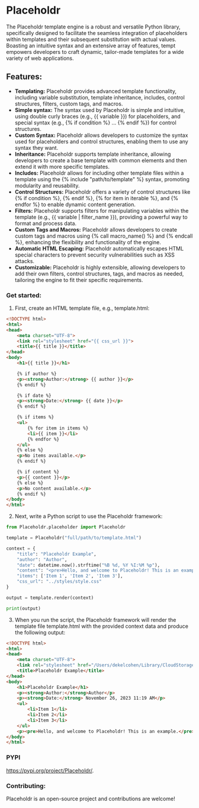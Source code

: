# Placeholdr
The Placeholdr template engine is a robust and versatile Python library, specifically designed to facilitate the seamless integration of placeholders within templates and their subsequent substitution with actual values. Boasting an intuitive syntax and an extensive array of features, tempt empowers developers to craft dynamic, tailor-made templates for a wide variety of web applications.

## Features:
* **Templating:** Placeholdr provides advanced template functionality, including variable substitution, template inheritance, includes, control structures, filters, custom tags, and macros.
* **Simple syntax:** The syntax used by Placeholdr is simple and intuitive, using double curly braces (e.g., {{ variable }}) for placeholders, and special syntax (e.g., {% if condition %} ... {% endif %}) for control structures.
* **Custom Syntax:** Placeholdr allows developers to customize the syntax used for placeholders and control structures, enabling them to use any syntax they want.
* **Inheritance:** Placeholdr supports template inheritance, allowing developers to create a base template with common elements and then extend it with more specific templates.
* **Includes:** Placeholdr allows for including other template files within a template using the {% include "path/to/template" %} syntax, promoting modularity and reusability.
* **Control Structures:** Placeholdr offers a variety of control structures like {% if condition %}, {% endif %}, {% for item in iterable %}, and {% endfor %} to enable dynamic content generation.
* **Filters:** Placeholdr supports filters for manipulating variables within the template (e.g., {{ variable | filter_name }}), providing a powerful way to format and process data.
* **Custom Tags and Macros:** Placeholdr allows developers to create custom tags and macros using {% call macro_name() %} and {% endcall %}, enhancing the flexibility and functionality of the engine.
* **Automatic HTML Escaping:** Placeholdr automatically escapes HTML special characters to prevent security vulnerabilities such as XSS attacks.
* **Customizable:** Placeholdr is highly extensible, allowing developers to add their own filters, control structures, tags, and macros as needed, tailoring the engine to fit their specific requirements.

### Get started:

1. First, create an HTML template file, e.g., template.html:

``` html
<!DOCTYPE html>
<html>
<head>
    <meta charset="UTF-8">
    <link rel="stylesheet" href="{{ css_url }}">
    <title>{{ title }}</title>
</head>
<body>
    <h1>{{ title }}</h1>

    {% if author %}
    <p><strong>Author:</strong> {{ author }}</p>
    {% endif %}

    {% if date %}
    <p><strong>Date:</strong> {{ date }}</p>
    {% endif %}

    {% if items %}
    <ul>
        {% for item in items %}
        <li>{{ item }}</li>
        {% endfor %}
    </ul>
    {% else %}
    <p>No items available.</p>
    {% endif %}

    {% if content %}
    <p>{{ content }}</p>
    {% else %}
    <p>No content available.</p>
    {% endif %}
</body>
</html>

```

2. Next, write a Python script to use the Placeholdr framework:

``` python
from Placeholdr.placeholder import Placeholdr

template = Placeholdr("full/path/to/template.html")

context = {
    "title": "Placeholdr Example",
    "author": "Author",
    "date": datetime.now().strftime("%B %d, %Y %I:%M %p"),
    "content": "<pre>Hello, and welcome to Placeholdr! This is an example.</pre>",
    "items": ['Item 1', 'Item 2', 'Item 3'],
    "css_url": "../styles/style.css"
}

output = template.render(context)

print(output)

```


3. When you run the script, the Placeholdr framework will render the template file template.html with the provided context data and produce the following output:

``` html
<!DOCTYPE html>
<html>
<head>
    <meta charset="UTF-8">
    <link rel="stylesheet" href="/Users/dekelcohen/Library/CloudStorage/GoogleDrive-dcohen52@gmail.com/My Drive/Development/Python/jsonLang/tempt/templates/styles/style.css">
    <title>Placeholdr Example</title>
</head>
<body>
    <h1>Placeholdr Example</h1>
    <p><strong>Author:</strong>Author</p>
    <p><strong>Date:</strong> November 26, 2023 11:19 AM</p>
    <ul>
        <li>Item 1</li>
        <li>Item 2</li>
        <li>Item 3</li>
    </ul>
    <p><pre>Hello, and welcome to Placeholdr! This is an example.</pre></p>
</body>
</html>

```

### PYPI
https://pypi.org/project/Placeholdr/.

### Contributing:
Placeholdr is an open-source project and contributions are welcome!
